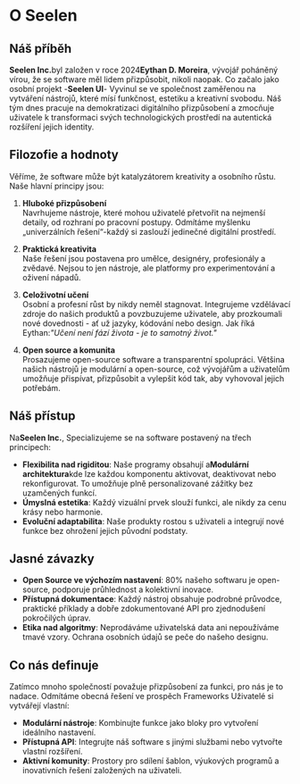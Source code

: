 # O Seelen

## Náš příběh

**Seelen Inc.**&#x62;yl založen v roce 2024**Eythan D. Moreira**, vývojář poháněný vírou, že se software měl lidem přizpůsobit, nikoli naopak. Co začalo jako osobní projekt -**Seelen UI**- Vyvinul se ve společnost zaměřenou na vytváření nástrojů, které mísí funkčnost, estetiku a kreativní svobodu. Náš tým dnes pracuje na demokratizaci digitálního přizpůsobení a zmocňuje uživatele k transformaci svých technologických prostředí na autentická rozšíření jejich identity.

## Filozofie a hodnoty

Věříme, že software může být katalyzátorem kreativity a osobního růstu. Naše hlavní principy jsou:

1. **Hluboké přizpůsobení**\
   Navrhujeme nástroje, které mohou uživatelé přetvořit na nejmenší detaily, od rozhraní po pracovní postupy. Odmítáme myšlenku „univerzálních řešení“-každý si zaslouží jedinečné digitální prostředí.

2. **Praktická kreativita**\
   Naše řešení jsou postavena pro umělce, designéry, profesionály a zvědavé. Nejsou to jen nástroje, ale platformy pro experimentování a oživení nápadů.

3. **Celoživotní učení**\
   Osobní a profesní růst by nikdy neměl stagnovat. Integrujeme vzdělávací zdroje do našich produktů a povzbuzujeme uživatele, aby prozkoumali nové dovednosti - ať už jazyky, kódování nebo design. Jak říká Eythan:*"Učení není fází života - je to samotný život."*

4. **Open source a komunita**\
   Prosazujeme open-source software a transparentní spolupráci. Většina našich nástrojů je modulární a open-source, což vývojářům a uživatelům umožňuje přispívat, přizpůsobit a vylepšit kód tak, aby vyhovoval jejich potřebám.

## Náš přístup

Na**Seelen Inc.**, Specializujeme se na software postavený na třech principech:

* **Flexibilita nad rigiditou**: Naše programy obsahují a**Modulární architektura**kde lze každou komponentu aktivovat, deaktivovat nebo rekonfigurovat. To umožňuje plně personalizované zážitky bez uzamčených funkcí.
* **Úmyslná estetika**: Každý vizuální prvek slouží funkci, ale nikdy za cenu krásy nebo harmonie.
* **Evoluční adaptabilita**: Naše produkty rostou s uživateli a integrují nové funkce bez ohrožení jejich původní podstaty.

## Jasné závazky

* **Open Source ve výchozím nastavení**: 80% našeho softwaru je open-source, podporuje průhlednost a kolektivní inovace.
* **Přístupná dokumentace**: Každý nástroj obsahuje podrobné průvodce, praktické příklady a dobře zdokumentované API pro zjednodušení pokročilých úprav.
* **Etika nad algoritmy**: Neprodáváme uživatelská data ani nepoužíváme tmavé vzory. Ochrana osobních údajů se peče do našeho designu.

## Co nás definuje

Zatímco mnoho společností považuje přizpůsobení za funkci, pro nás je to nadace. Odmítáme obecná řešení ve prospěch Frameworks Uživatelé si vytvářejí vlastní:

* **Modulární nástroje**: Kombinujte funkce jako bloky pro vytvoření ideálního nastavení.
* **Přístupná API**: Integrujte náš software s jinými službami nebo vytvořte vlastní rozšíření.
* **Aktivní komunity**: Prostory pro sdílení šablon, výukových programů a inovativních řešení založených na uživateli.
